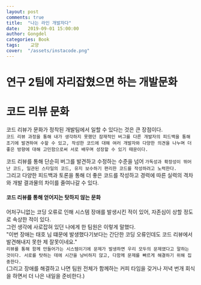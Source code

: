 ```yaml
---
layout: post
comments: true
title:  "나는 라인 개발자다"
date:   2019-09-01 15:00:00
author: Gongdel
categories: Book
tags:	 교양
cover:  "/assets/instacode.png"
---
```

# 연구 2팀에 자리잡혔으면 하는 개발문화
# 코드 리뷰 문화
코드 리뷰가 문화가 정착된 개발팀에서 일할 수 있다는 것은 큰 장점이다.    
`코드 리뷰 과정을 통해 내가 생각하지 못했던 잠재적인 버그를 다른 개발자의 피드백을 통해 조기에 발견하여 수할 수 있고, 작성한 코드에 대해 여러 개발자와 다양한 의견을 나누며 더 좋은 방향에 대해 고민함으로써 서로 배우며 성장할 수 있기 때문이다.`  

코드 리뷰를 통해 단순히 버그를 발견하고 수정하는 수준을 넘어 `가독성과 확장성이 뛰어난 코드, 일관된 스타일의 코드, 유지 보수하기 편리한 코드를 작성하려고 노력한다.`  
그리고 다양한 피드백과 토론을 통해 더 좋은 코드를 작성하고 경력에 따른 실력의 격차와 개발 결과물의 차이를 줄여나갈 수 있다. 

#### 코드 리뷰를 통해 얻어지는 탓하지 않는 문화  
어처구니없는 코딩 오류로 인해 시스템 장애를 발생시킨 적이 있어, 자존심이 상할 정도로 속상한 적이 있다.  
그런 생각에 사로잡혀 있던 나에게 한 팀원은 이렇게 말했다.    
"이번 장애는 태호 님 떄문에 발생했다기보다는 간단한 코딩 오류인데도 코드 리뷰에서 발견해내지 못한 제 잘못이네요."  
`리뷰를 통해 함께 만들어가는 시스템이기에 문제가 발생하면 우리 모두의 문제였다고 말하는 것이다. 서로를 탓하는 데에 시간을 낭비하지 않고, 다함께 문제를 빠르게 해결하기 위해 집중한다.`  
(그리고 장애를 해결하고 나면 팀원 전체가 함께하는 커피 타임을 갖거나 저녁 번개 회식을 하면서 더 나은 내일을 준비한다.)

 
